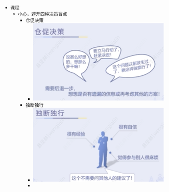 - 课程
	- 小心，避开四种决策盲点
		- 仓促决策
			- ![image.png](../assets/image_1661000739245_0.png)
		- 独断独行
			- ![image.png](../assets/image_1661000767695_0.png)
			-